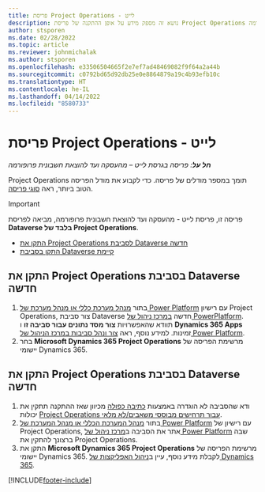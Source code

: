 ```yaml
---
title: פריסת Project Operations - לייט
description: נושא זה מספק מידע על אופן ההתקנה של פריסת Project Operations בגרסת לייט - מהעסקה ועד להוצאת חשבונית פרופורמה.
author: stsporen
ms.date: 02/28/2022
ms.topic: article
ms.reviewer: johnmichalak
ms.author: stsporen
ms.openlocfilehash: e33506504665f2e7ef7ad48469082f9f64a2a44b
ms.sourcegitcommit: c0792bd65d92db25e0e8864879a19c4b93efb10c
ms.translationtype: HT
ms.contentlocale: he-IL
ms.lasthandoff: 04/14/2022
ms.locfileid: "8580733"
---
```

# <a name="deploy-project-operations---lite"></a>פריסת Project Operations - לייט

_**חל על**: פריסה בגרסת לייט – מהעסקה ועד להוצאת חשבונית פרופורמה_



Project Operations תומך במספר מודלים של פריסה. כדי לקבוע את מודל הפריסה הטוב ביותר, ראה [סוגי פריסה](determine-deployment-type.md).


> [!IMPORTANT]
> פריסה זו, פריסת לייט - מהעסקה ועד להוצאת חשבונית פרופורמה, מביאה לפריסת **Dataverse בלבד של Project Operations**.

- [התקן את Project Operations לסביבת Dataverse חדשה](#new)
- [התקן בסביבת Dataverse קיימת](#existing)



## <a name="install-project-operations-to-a-new-dataverse-environment"></a><a name="new"></a>התקן את Project Operations בסביבת Dataverse חדשה

1. בתור [מנהל מערכת כללי או מנהל מערכת של Power Platform](/power-platform/admin/global-service-administrators-can-administer-without-license) עם רישיון Project Operations, צור סביבת Dataverse חדשה [במרכז ניהול של PowerPlatform](https://admin.powerplatform.com). תוודא שהאפשרויות **צור מסד נתונים עבור סביבה זו** ו **Dynamics 365 Apps** זמינות. למידע נוסף, ראה [צור ונהל סביבות במרכז הניהול של Power Platform](/power-platform/admin/create-environment#create-an-environment-in-the-power-platform-admin-center).
2. בחר **Microsoft Dynamics 365 Project Operations** מרשימת הפריסה של יישומי Dynamics 365.


## <a name="install-project-operations-to-an-existing-dataverse-environment"></a><a name="existing"></a>התקן את Project Operations בסביבת Dataverse חדשה
1. ודא שהסביבה לא הוגדרה באמצעות [כתיבה כפולה](/dynamics365/fin-ops-core/dev-itpro/data-entities/dual-write/dual-write-overview) מכיוון שאז ההתקנה תתקין את יכולות [Project Operations עבור תרחישים מבוססי משאבים/לא מלאי](project-operations-integrated-deployment-overview.md).
2. בתור [מנהל המערכת הכללי או מנהל המערכת של Power Platform](/power-platform/admin/global-service-administrators-can-administer-without-license) עם רישיון של Project Operations, אתר את הסביבה ב[מרכז ניהול של Power Platform](https://admin.powerplatform.com) שבה ברצונך להתקין את Project Operations.
3. התקן את **Microsoft Dynamics 365 Project Operations** מרשימת הפריסה של יישומי Dynamics 365. לקבלת מידע נוסף, עיין ב[ניהול האפליקצות של Dynamics 365](/power-platform/admin/manage-apps).




[!INCLUDE[footer-include](../includes/footer-banner.md)]
